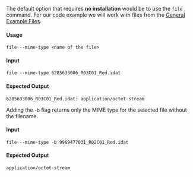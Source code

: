 The default option that requires **no installation** would be to use the `file` command. For our code example we will work with files from the [General Example Files](https://www.nih-cfde.org/resource/Example_data_files.md).

#### Usage
```
file --mime-type <name of the file>
```

#### Input
```
file --mime-type 6285633006_R03C01_Red.idat
```

#### Expected Output
```
6285633006_R03C01_Red.idat: application/octet-stream
```

Adding the `-b` flag returns only the MIME type for the selected file without the filename.

#### Input
```
file --mime-type -b 9969477031_R02C01_Red.idat
```

#### Expected Output
```
application/octet-stream
```
